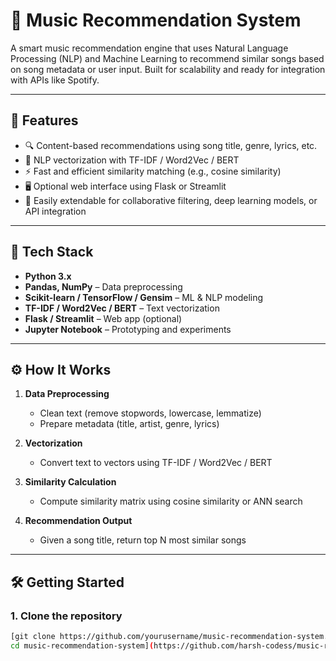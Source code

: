# 🎵 Music Recommendation System

A smart music recommendation engine that uses Natural Language Processing (NLP) and Machine Learning to recommend similar songs based on song metadata or user input. Built for scalability and ready for integration with APIs like Spotify.

---

## 🚀 Features

- 🔍 Content-based recommendations using song title, genre, lyrics, etc.
- 🧠 NLP vectorization with TF-IDF / Word2Vec / BERT
- ⚡ Fast and efficient similarity matching (e.g., cosine similarity)
- 🖥️ Optional web interface using Flask or Streamlit
- 🔧 Easily extendable for collaborative filtering, deep learning models, or API integration

---

## 🧠 Tech Stack

- **Python 3.x**
- **Pandas, NumPy** – Data preprocessing
- **Scikit-learn / TensorFlow / Gensim** – ML & NLP modeling
- **TF-IDF / Word2Vec / BERT** – Text vectorization
- **Flask / Streamlit** – Web app (optional)
- **Jupyter Notebook** – Prototyping and experiments

---

## ⚙️ How It Works

1. **Data Preprocessing**  
   - Clean text (remove stopwords, lowercase, lemmatize)
   - Prepare metadata (title, artist, genre, lyrics)

2. **Vectorization**  
   - Convert text to vectors using TF-IDF / Word2Vec / BERT

3. **Similarity Calculation**  
   - Compute similarity matrix using cosine similarity or ANN search

4. **Recommendation Output**  
   - Given a song title, return top N most similar songs

---

## 🛠️ Getting Started

### 1. Clone the repository
```bash
[git clone https://github.com/yourusername/music-recommendation-system.git
cd music-recommendation-system](https://github.com/harsh-codess/music-recommendation-system.git)


